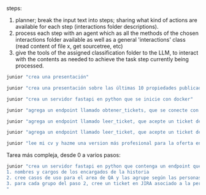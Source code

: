 steps:
1) planner; break the input text into steps; sharing what kind of actions are available for each step (interactions folder descriptions).
2) process each step with an agent which as all the methods of the chosen interactions folder available as well as a general 'interactions' class (read content of file x, get sourcetree, etc)
3) give the tools of the assigned classification folder to the LLM, to interact with the contents as needed to achieve the task step currently being processed. 

```bash
junior "crea una presentación"
```

```bash
junior "crea una presentación sobre las últimas 10 propiedades publicadas en Las Condes en el sitio portalinmobiliario.com. Incluye ubicación, caracteristicas y precio."
```

```bash
junior "crea un servidor fastapi en python que se inicie con docker"
```

```bash
junior "agrega un endpoint llamado obtener_tickets, que se conecte con un servidor JIRA y extraiga todas las tareas que contengan el label 'expandir_qa', y las retorne como un array de objetos"
```

```bash
junior "agrega un endpoint llamado leer_ticket, que acepte un ticket de JIRA, obtenga su descripción, labels y enlaces, y los retorne como un objeto."
```

```bash
junior "agrega un endpoint llamado leer_ticket, que acepte un ticket de JIRA, obtenga su descripción, labels y enlaces, y los retorne como un objeto."
```

```bash
junior "lee mi cv y hazme una version más profesional para la oferta en http://xx en cv2.docx"
```

Tarea más compleja, desde 0 a varios pasos:
```bash
junior "crea un servidor fastapi en python que contenga un endpoint que permita leer los tickets de un servidor JIRA que contengan la etiqueta 'expandir_qa'. Luego que por cada ticket encontrado, extraiga los links de confluence que se encuentren en su descripción y los lea. Luego por cada confluence link, los analice, transforme las imagenes a diagramas mermaid y use el contenido como contexto para extraer lo siguiente:
1. nombres y cargos de los encargados de la historia
2. cree casos de uso para el area de QA y las agrupe según las personas a cargo cuyos cargos indicados son relacionados a los casos de uso respectivos.
3. para cada grupo del paso 2, cree un ticket en JIRA asociado a la persona a cargo, con los 'casos de uso' generados en la descripción.
"
```